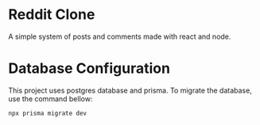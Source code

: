 # Reddit Clone

A simple system of posts and comments made with react and node.

# Database Configuration

This project uses postgres database and prisma. To migrate the database, use the command bellow:

```
npx prisma migrate dev
```
